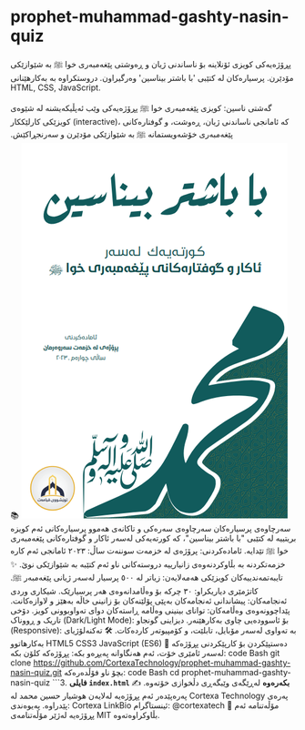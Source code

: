 # prophet-muhammad-gashty-nasin-quiz
پڕۆژەیەکی کویزی ئۆنلاینە بۆ ناساندنی ژیان و ڕەوشتی پێغەمبەری خوا ﷺ بە شێوازێکی مۆدێرن. پرسیارەکان لە کتێبی 'با باشتر بیناسین' وەرگیراون. دروستکراوە بە بەکارهێنانی HTML, CSS, JavaScript.  

گەشتی ناسین: کویزی پێغەمبەری خوا ﷺ
پڕۆژەیەکی وێب ئەپڵیکەیشنە لە شێوەی کویزێکی کارلێککار (interactive)، کە ئامانجی ناساندنی ژیان، ڕەوشت، و گوفتارەکانی پێغه‌مبه‌ری خۆشەویستمانە ﷺ بە شێوازێکی مۆدێرن و سەرنجڕاکێش.
![alt text](assets/images/bookCover.png)
📚 سەرچاوەی پرسیارەکان
سەرچاوەی سەرەکی و تاکانەی هەموو پرسیارەکانی ئەم کویزە بریتییە لە کتێبی "با باشتر بیناسین"، کە کورتەیەکی لەسەر ئاکار و گوفتارەکانی پێغەمبەری خوا ﷺ تێدایە.
ئامادەکردنی: پرۆژەی لە خزمەت سوننەت
ساڵ: ٢٠٢٣
ئامانجی ئەم کارە خزمەتکردنە بە بڵاوکردنەوەی زانیارییە دروستەکانی ناو ئەم کتێبە بە شێوازێکی نوێ.
✨ تایبەتمەندییەکان
کویزێکی هەمەلایەن: زیاتر لە ٥٠٠ پرسیار لەسەر ژیانی پێغەمبەر ﷺ.
کاتژمێری دیاریکراو: ٣٠ چرکە بۆ وەڵامدانەوەی هەر پرسیارێک.
شیکاری وردی ئەنجامەکان: پیشاندانی ئەنجامەکان بەپێی پۆلێنەکان بۆ زانینی خاڵە بەهێز و لاوازەکانت.
پێداچوونەوەی وەڵامەکان: توانای بینینی وەڵامە ڕاستەکان دوای تەواوبوونی کویز.
دۆخی تاریک و ڕووناک (Dark/Light Mode): بۆ ئاسوودەیی چاوی بەکارهێنەر.
دیزاینی گونجاو (Responsive): بە تەواوی لەسەر مۆبایل، تابلێت، و کۆمپیوتەر کاردەکات.
🛠️ تەکنەلۆژیای بەکارهاتوو
HTML5
CSS3
JavaScript (ES6)
🚀 دەستپێکردن
بۆ کارپێکردنی پڕۆژەکە لەسەر ئامێری خۆت، ئەم هەنگاوانە پەیڕەو بکە:
پڕۆژەکە کلۆن بکە:
code
Bash
git clone https://github.com/CortexaTechnology/prophet-muhammad-gashty-nasin-quiz.git
بچۆ ناو فۆڵدەرەکە:
code
Bash
cd prophet-muhammad-gashty-nasin-quiz
```3.  **فایلی `index.html` بکەرەوە** لەڕێگەی وێبگەڕی دڵخوازی خۆتەوە.
✍️ پەرەپێدەر
ئەم پڕۆژەیە لەلایەن هوشیار حسین محمد لە Cortexa Technology پەرەی پێدراوە.
پەیوەندی: Cortexa LinkBio
ئینستاگرام: @cortexatech
📜 مۆڵەتنامە
ئەم پڕۆژەیە لەژێر مۆڵەتنامەی MIT بڵاوکراوەتەوە.
